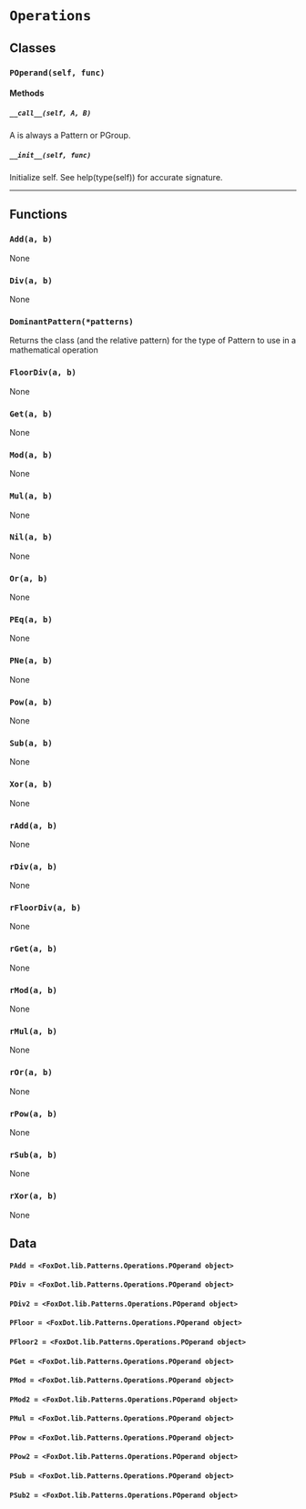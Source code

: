 # `Operations`

## Classes

### `POperand(self, func)`



#### Methods

##### `__call__(self, A, B)`

A is always a Pattern or PGroup.
        

##### `__init__(self, func)`

Initialize self.  See help(type(self)) for accurate signature.

---

## Functions

### `Add(a, b)`

None

### `Div(a, b)`

None

### `DominantPattern(*patterns)`

Returns the class (and the relative pattern) for the
type of Pattern to use in a mathematical operation 

### `FloorDiv(a, b)`

None

### `Get(a, b)`

None

### `Mod(a, b)`

None

### `Mul(a, b)`

None

### `Nil(a, b)`

None

### `Or(a, b)`

None

### `PEq(a, b)`

None

### `PNe(a, b)`

None

### `Pow(a, b)`

None

### `Sub(a, b)`

None

### `Xor(a, b)`

None

### `rAdd(a, b)`

None

### `rDiv(a, b)`

None

### `rFloorDiv(a, b)`

None

### `rGet(a, b)`

None

### `rMod(a, b)`

None

### `rMul(a, b)`

None

### `rOr(a, b)`

None

### `rPow(a, b)`

None

### `rSub(a, b)`

None

### `rXor(a, b)`

None

## Data

#### `PAdd = <FoxDot.lib.Patterns.Operations.POperand object>`

#### `PDiv = <FoxDot.lib.Patterns.Operations.POperand object>`

#### `PDiv2 = <FoxDot.lib.Patterns.Operations.POperand object>`

#### `PFloor = <FoxDot.lib.Patterns.Operations.POperand object>`

#### `PFloor2 = <FoxDot.lib.Patterns.Operations.POperand object>`

#### `PGet = <FoxDot.lib.Patterns.Operations.POperand object>`

#### `PMod = <FoxDot.lib.Patterns.Operations.POperand object>`

#### `PMod2 = <FoxDot.lib.Patterns.Operations.POperand object>`

#### `PMul = <FoxDot.lib.Patterns.Operations.POperand object>`

#### `PPow = <FoxDot.lib.Patterns.Operations.POperand object>`

#### `PPow2 = <FoxDot.lib.Patterns.Operations.POperand object>`

#### `PSub = <FoxDot.lib.Patterns.Operations.POperand object>`

#### `PSub2 = <FoxDot.lib.Patterns.Operations.POperand object>`

